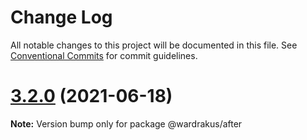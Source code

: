 # Change Log

All notable changes to this project will be documented in this file.
See [Conventional Commits](https://conventionalcommits.org) for commit guidelines.

# [3.2.0](https://github.com/batusai513/gehen/compare/v3.1.3...v3.2.0) (2021-06-18)

**Note:** Version bump only for package @wardrakus/after
